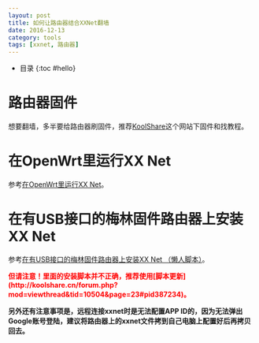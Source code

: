 ```yaml
---
layout: post
title: 如何让路由器结合XXNet翻墙
date: 2016-12-13
category: tools
tags: [xxnet, 路由器]
---
```


* 目录
{:toc #hello}

# 路由器固件
想要翻墙，多半要给路由器刷固件，推荐[KoolShare](http://koolshare.cn/)这个网站下固件和找教程。

# 在OpenWrt里运行XX Net
参考[在OpenWrt里运行XX Net](https://github.com/XX-net/XX-Net/wiki/%E5%9C%A8OpenWrt%E9%87%8C%E8%BF%90%E8%A1%8CXX-Net)。


# 在有USB接口的梅林固件路由器上安装XX Net
参考[在有USB接口的梅林固件路由器上安装XX Net （懒人脚本）](https://github.com/XX-net/XX-Net/wiki/%E5%9C%A8%E6%9C%89USB%E6%8E%A5%E5%8F%A3%E7%9A%84%E6%A2%85%E6%9E%97%E5%9B%BA%E4%BB%B6%E8%B7%AF%E7%94%B1%E5%99%A8%E4%B8%8A%E5%AE%89%E8%A3%85XX-Net-%EF%BC%88%E6%87%92%E4%BA%BA%E8%84%9A%E6%9C%AC%EF%BC%89)。

<b style='color:red'>
但请注意！里面的安装脚本并不正确，推荐使用[脚本更新](http://koolshare.cn/forum.php?mod=viewthread&tid=10504&page=23#pid387234)。</b>

**另外还有注意事项是，远程连接xxnet时是无法配置APP ID的，因为无法弹出Google账号登陆，建议将路由器上的xxnet文件拷到自己电脑上配置好后再拷贝回去。**

